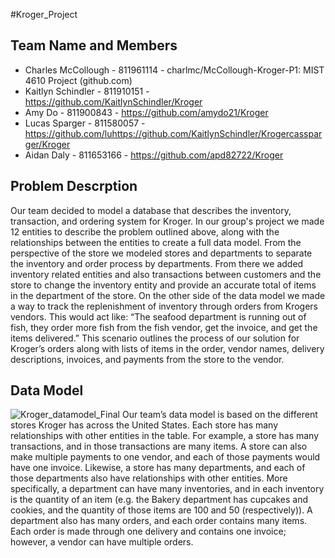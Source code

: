 #Kroger_Project

## Team Name and Members

- Charles McCollough - 811961114 - charlmc/McCollough-Kroger-P1: MIST 4610 Project (github.com)
- Kaitlyn Schindler - 811910151 - https://github.com/KaitlynSchindler/Kroger
- Amy Do - 811900843 - https://github.com/amydo21/Kroger
- Lucas Sparger - 811580057 - https://github.com/luhttps://github.com/KaitlynSchindler/Krogercassparger/Kroger
- Aidan Daly - 811653166 - https://github.com/apd82722/Kroger 

## Problem Descrption

Our team decided to model a database that describes the inventory, transaction, and ordering system for Kroger. In our group's project we made 12 entities to describe the problem outlined above, along with the relationships between the entities to create a full data model. From the perspective of the store we modeled stores and departments to separate the inventory and order process by departments. From there we added inventory related entities and also transactions between customers and the store to change the inventory entity and provide an accurate total of items in the department of the store. On the other side of the data model we made a way to track the replenishment of inventory through orders from Krogers vendors. This would act like: “The seafood department is running out of fish, they order more fish from the fish vendor, get the invoice, and get the items delivered.” This scenario outlines the process of our solution for Kroger’s orders along with lists of items in the order, vendor names, delivery descriptions, invoices, and payments from the store to the vendor. 

## Data Model

![Kroger_datamodel_Final](https://user-images.githubusercontent.com/128402148/229185416-c6468df9-a700-4e02-8461-8a9008ffbeed.png)
Our team’s data model is based on the different stores Kroger has across the United States. Each store has many relationships with other entities in the table. For example, a store has many transactions, and in those transactions are many items. A store can also make multiple payments to one vendor, and each of those payments would have one invoice. Likewise, a store has many departments, and each of those departments also have relationships with other entities. More specifically, a department can have many inventories, and in each inventory is the quantity of an item (e.g. the Bakery department has cupcakes and cookies, and the quantity of those items are 100 and 50 (respectively)). A department also has many orders, and each order contains many items. Each order is made through one delivery and contains one invoice; however, a vendor can have multiple orders.
